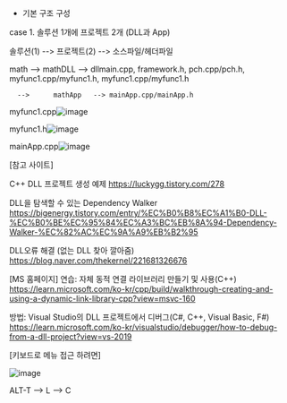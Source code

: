 - 기본 구조 구성

case 1. 솔루션 1개에 프로젝트 2개 (DLL과 App) 

솔루션(1) --> 프로젝트(2) --> 소스파일/헤더파일

math  -->      mathDLL   --> dllmain.cpp, framework.h,  pch.cpp/pch.h,   myfunc1.cpp/myfunc1.h, myfunc1.cpp/myfunc1.h

      -->      mathApp   --> mainApp.cpp/mainApp.h

myfunc1.cpp![image](https://user-images.githubusercontent.com/24836829/223585091-9dce1466-664b-4edf-8915-448054114f7a.png)

myfunc1.h![image](https://user-images.githubusercontent.com/24836829/223588232-3b59d0ef-09eb-49aa-80b9-2559408fc0bc.png)

mainApp.cpp![image](https://user-images.githubusercontent.com/24836829/223588156-9759887f-5cbd-4539-b655-e464f4cbb8a1.png)

[참고 사이트]

C++ DLL 프로젝트 생성 예제
https://luckygg.tistory.com/278


DLL을 탐색할 수 있는 Dependency Walker 
https://bigenergy.tistory.com/entry/%EC%B0%B8%EC%A1%B0-DLL-%EC%B0%BE%EC%95%84%EC%A3%BC%EB%8A%94-Dependency-Walker-%EC%82%AC%EC%9A%A9%EB%B2%95


DLL오류 해결 (없는 DLL 찾아 깔아줌)
https://blog.naver.com/thekernel/221681326676



[MS 홈페이지]
연습: 자체 동적 연결 라이브러리 만들기 및 사용(C++)
https://learn.microsoft.com/ko-kr/cpp/build/walkthrough-creating-and-using-a-dynamic-link-library-cpp?view=msvc-160

방법: Visual Studio의 DLL 프로젝트에서 디버그(C#, C++, Visual Basic, F#)
https://learn.microsoft.com/ko-kr/visualstudio/debugger/how-to-debug-from-a-dll-project?view=vs-2019


[키보드로 메뉴 접근 하려면]

![image](https://user-images.githubusercontent.com/24836829/223589590-1d4afe70-fe61-42bf-9969-948e0cb14b58.png)

ALT-T -->  L  --> C

